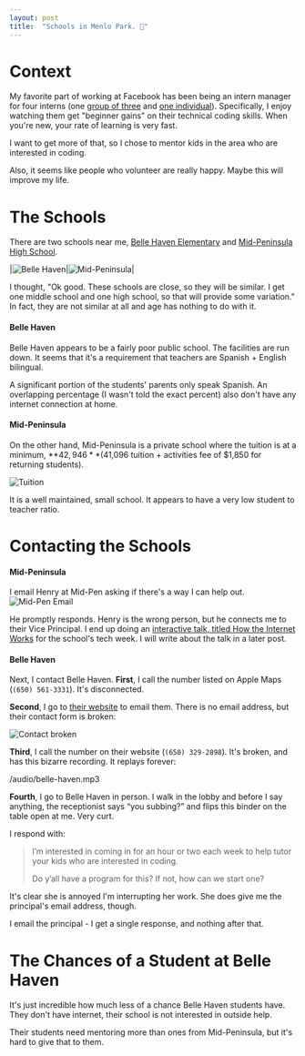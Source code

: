 ```yaml
---
layout: post
title:  "Schools in Menlo Park. 🏫"
---
```


# Context
My favorite part of working at Facebook has been being an intern manager for four interns (one [group of three](https://www.instagram.com/p/B1PXN73hyX-xnMtEBVLpzEs_2kkkky4i7Xsq2Y0/) and [one individual](https://www.instagram.com/p/B5OriiPF8EcPBlq1kk-aCAoxY7x0jYrVXJEgn00/)). Specifically, I enjoy watching them get "beginner gains" on their technical coding skills. When you're new, your rate of learning is very fast.

I want to get more of that, so I chose to mentor kids in the area who are interested in coding. 

Also, it seems like people who volunteer are really happy. Maybe this will improve my life.

# The Schools
There are two schools near me, [Belle Haven Elementary](http://bellehaven.ravenswoodschools.org/) and [Mid-Peninsula High School](https://www.mid-pen.org/).


|![Belle Haven](/img/schools/belle-haven.png)|![Mid-Peninsula](/img/schools/mid-peninsula.png)|

I thought, "Ok good. These schools are close, so they will be similar. I get one middle school and one high school, so that will provide some variation." In fact, they are not similar at all and age has nothing to do with it.

#### Belle Haven

Belle Haven appears to be a fairly poor public school. The facilities are run down. It seems that it's a requirement that teachers are Spanish + English bilingual. 

A significant portion of the students' parents only speak Spanish. An overlapping percentage (I wasn't told the exact percent) also don't have any internet connection at home.

#### Mid-Peninsula
On the other hand, Mid-Peninsula is a private school where the tuition is at a minimum, **$42,946** ($41,096 tuition + activities fee of $1,850 for returning students).

![Tuition](/img/schools/tuition.png)

It is a well maintained, small school. It appears to have a very low student to teacher ratio.

# Contacting the Schools

#### Mid-Peninsula
I email Henry at Mid-Pen asking if there's a way I can help out.
![Mid-Pen Email](/img/schools/mid-pen-email.png)

He promptly responds. Henry is the wrong person, but he connects me to their Vice Principal. I end up doing an [interactive talk, titled How the Internet Works](https://www.facebook.com/589661242/videos/10157154414936243/?sfnsw=cl) for the school's tech week. I will write about the talk in a later post.

#### Belle Haven
Next, I contact Belle Haven. **First**, I call the number listed on Apple Maps (`(650) 561-3331`). It's disconnected.

**Second**, I go to [their website](http://bellehaven.ravenswoodschools.org/) to email them. There is no email address, but their contact form is broken:

![Contact broken](/img/schools/contact-broken.jpeg)

**Third**, I call the number on their website (`(650) 329-2898`). It's broken, and has this bizarre recording. It replays forever:

/audio/belle-haven.mp3

**Fourth**, I go to Belle Haven in person. I walk in the lobby and before I say anything, the receptionist says “you subbing?” and flips this binder on the table open at me. Very curt. 

I respond with:
> I’m interested in coming in for an hour or two each week to help tutor your kids who are interested in coding.
>
> Do y’all have a program for this? If not, how can we start one?

It's clear she is annoyed I'm interrupting her work. She does give me the principal's email address, though. 

I email the principal - I get a single response, and nothing after that.

# The Chances of a Student at Belle Haven 
It's just incredible how much less of a chance Belle Haven students have. They don't have internet, their school is not interested in outside help. 

Their students need mentoring more than ones from Mid-Peninsula, but it's hard to give that to them.
